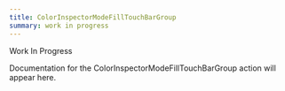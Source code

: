 ```yaml
---
title: ColorInspectorModeFillTouchBarGroup
summary: work in progress
---
```


Work In Progress

Documentation for the ColorInspectorModeFillTouchBarGroup action will appear here.